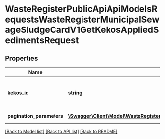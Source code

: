 # WasteRegisterPublicApiApiModelsRequestsWasteRegisterMunicipalSewageSludgeCardV1GetKekosAppliedSedimentsRequest

## Properties
Name | Type | Description | Notes
------------ | ------------- | ------------- | -------------
**kekos_id** | **string** | Id karty ewidencji komunalnych osadów ściekowych | [optional] 
**pagination_parameters** | [**\Swagger\Client\Model\WasteRegisterPublicApiApiModelsCollectionsPaginationParameters**](WasteRegisterPublicApiApiModelsCollectionsPaginationParameters.md) | Parametry paginacji | [optional] 

[[Back to Model list]](../README.md#documentation-for-models) [[Back to API list]](../README.md#documentation-for-api-endpoints) [[Back to README]](../README.md)


